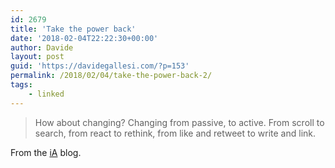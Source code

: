 ```yaml
---
id: 2679
title: 'Take the power back'
date: '2018-02-04T22:22:30+00:00'
author: Davide
layout: post
guid: 'https://davidegallesi.com/?p=153'
permalink: /2018/02/04/take-the-power-back-2/
tags:
    - linked
---
```


> How about changing? Changing from passive, to active. From scroll to search, from react to rethink, from like and retweet to write and link.

From the [iA](https://ia.net/topics/take-the-power-back/) blog.